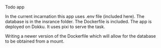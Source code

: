 Todo app

In the current incarnation this app uses .env file (included here). The database is in the insrance folder. The Dockerfile is included. The app is deployed on Dokku. It uses pixi to serve the task.

Writing a newer version of the Dockerfile which will allow for the database to be obtained from a mount.
